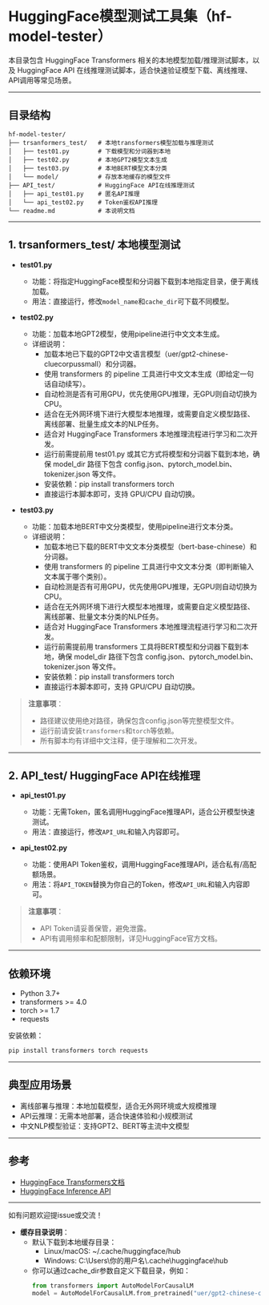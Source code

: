 # HuggingFace模型测试工具集（hf-model-tester）

本目录包含 HuggingFace Transformers 相关的本地模型加载/推理测试脚本，以及 HuggingFace API 在线推理测试脚本，适合快速验证模型下载、离线推理、API调用等常见场景。

---

## 目录结构

```
hf-model-tester/
├── trsanformers_test/   # 本地transformers模型加载与推理测试
│   ├── test01.py        # 下载模型和分词器到本地
│   ├── test02.py        # 本地GPT2模型文本生成
│   ├── test03.py        # 本地BERT模型文本分类
│   └── model/           # 存放本地缓存的模型文件
├── API_test/            # HuggingFace API在线推理测试
│   ├── api_test01.py    # 匿名API推理
│   └── api_test02.py    # Token鉴权API推理
└── readme.md            # 本说明文档
```

---

## 1. trsanformers_test/ 本地模型测试

- **test01.py**
  - 功能：将指定HuggingFace模型和分词器下载到本地指定目录，便于离线加载。
  - 用法：直接运行，修改`model_name`和`cache_dir`可下载不同模型。

- **test02.py**
  - 功能：加载本地GPT2模型，使用pipeline进行中文文本生成。
  - 详细说明：
    - 加载本地已下载的GPT2中文语言模型（uer/gpt2-chinese-cluecorpussmall）和分词器。
    - 使用 transformers 的 pipeline 工具进行中文文本生成（即给定一句话自动续写）。
    - 自动检测是否有可用GPU，优先使用GPU推理，无GPU则自动切换为CPU。
    - 适合在无外网环境下进行大模型本地推理，或需要自定义模型路径、离线部署、批量生成文本的NLP任务。
    - 适合对 HuggingFace Transformers 本地推理流程进行学习和二次开发。
    - 运行前需提前用 test01.py 或其它方式将模型和分词器下载到本地，确保 model_dir 路径下包含 config.json、pytorch_model.bin、tokenizer.json 等文件。
    - 安装依赖：pip install transformers torch
    - 直接运行本脚本即可，支持 GPU/CPU 自动切换。

- **test03.py**
  - 功能：加载本地BERT中文分类模型，使用pipeline进行文本分类。
  - 详细说明：
    - 加载本地已下载的BERT中文文本分类模型（bert-base-chinese）和分词器。
    - 使用 transformers 的 pipeline 工具进行中文文本分类（即判断输入文本属于哪个类别）。
    - 自动检测是否有可用GPU，优先使用GPU推理，无GPU则自动切换为CPU。
    - 适合在无外网环境下进行大模型本地推理，或需要自定义模型路径、离线部署、批量文本分类的NLP任务。
    - 适合对 HuggingFace Transformers 本地推理流程进行学习和二次开发。
    - 运行前需提前用 transformers 工具将BERT模型和分词器下载到本地，确保 model_dir 路径下包含 config.json、pytorch_model.bin、tokenizer.json 等文件。
    - 安装依赖：pip install transformers torch
    - 直接运行本脚本即可，支持 GPU/CPU 自动切换。

> **注意事项**：
> - 路径建议使用绝对路径，确保包含config.json等完整模型文件。
> - 运行前请安装`transformers`和`torch`等依赖。
> - 所有脚本均有详细中文注释，便于理解和二次开发。

---

## 2. API_test/ HuggingFace API在线推理

- **api_test01.py**
  - 功能：无需Token，匿名调用HuggingFace推理API，适合公开模型快速测试。
  - 用法：直接运行，修改`API_URL`和输入内容即可。

- **api_test02.py**
  - 功能：使用API Token鉴权，调用HuggingFace推理API，适合私有/高配额场景。
  - 用法：将`API_TOKEN`替换为你自己的Token，修改`API_URL`和输入内容即可。

> **注意事项**：
> - API Token请妥善保管，避免泄露。
> - API有调用频率和配额限制，详见HuggingFace官方文档。

---

## 依赖环境
- Python 3.7+
- transformers >= 4.0
- torch >= 1.7
- requests

安装依赖：
```bash
pip install transformers torch requests
```

---

## 典型应用场景
- 离线部署与推理：本地加载模型，适合无外网环境或大规模推理
- API云推理：无需本地部署，适合快速体验和小规模测试
- 中文NLP模型验证：支持GPT2、BERT等主流中文模型

---

## 参考
- [HuggingFace Transformers文档](https://huggingface.co/docs/transformers)
- [HuggingFace Inference API](https://huggingface.co/inference-api)

---

如有问题欢迎提issue或交流！

- **缓存目录说明**：
  - 默认下载到本地缓存目录：
    - Linux/macOS: ~/.cache/huggingface/hub
    - Windows:    C:\\Users\\你的用户名\\.cache\\huggingface\\hub
  - 你可以通过cache_dir参数自定义下载目录，例如：
    ```python
    from transformers import AutoModelForCausalLM
    model = AutoModelForCausalLM.from_pretrained("uer/gpt2-chinese-cluecorpussmall", cache_dir="./my_hf_models")
    ```
